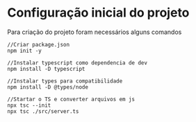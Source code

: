 # Configuração inicial do projeto

Para criação do projeto foram necessários alguns comandos

    //Criar package.json
    npm init -y

    //Instalar typescript como dependencia de dev
    npm install -D typescript

    //Instalar types para compatibilidade
    npm install -D @types/node

    //Startar o TS e converter arquivos em js
    npx tsc --init
    npx tsc ./src/server.ts